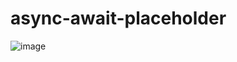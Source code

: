 ﻿# async-await-placeholder
![image](https://user-images.githubusercontent.com/82006357/172974970-5af0717c-8e20-4946-bb82-4da06edf7883.png)

